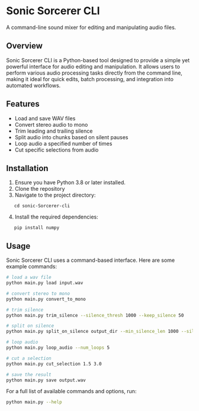 # Sonic Sorcerer CLI

A command-line sound mixer for editing and manipulating audio files.

## Overview

Sonic Sorcerer CLI is a Python-based tool designed to provide a simple yet powerful interface for audio editing and manipulation. It allows users to perform various audio processing tasks directly from the command line, making it ideal for quick edits, batch processing, and integration into automated workflows.

## Features

- Load and save WAV files
- Convert stereo audio to mono
- Trim leading and trailing silence
- Split audio into chunks based on silent pauses
- Loop audio a specified number of times
- Cut specific selections from audio

## Installation

1. Ensure you have Python 3.8 or later installed.
2. Clone the repository
3. Navigate to the project directory:
```
   cd sonic-Sorcerer-cli
```
4. Install the required dependencies:
```
   pip install numpy
```

## Usage
Sonic Sorcerer CLI uses a command-based interface. Here are some example commands:

```bash
# load a wav file
python main.py load input.wav

# convert stereo to mono
python main.py convert_to_mono

# trim silence
python main.py trim_silence --silence_thresh 1000 --keep_silence 50

# split on silence
python main.py split_on_silence output_dir --min_silence_len 1000 --silence_thresh 1000 --keep_silence 100

# loop audio
python main.py loop_audio --num_loops 5

# cut a selection
python main.py cut_selection 1.5 3.0

# save the result
python main.py save output.wav
```

For a full list of available commands and options, run:
```bash
python main.py --help
```